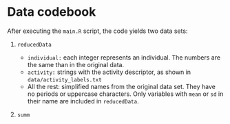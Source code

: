 # Data codebook

After executing the `main.R` script, the code yields two data sets:

1. `reducedData`
    + `individual:` each integer represents an individual. The numbers are the same 
        than in the original data.
    + `activity:` strings with the activity descriptor, as shown in 
        `data/activity_labels.txt`
    + All the rest: simplified names from the original data set. They have no
        periods or uppercase characters. Only variables with `mean` or `sd` in 
        their name are included in `reducedData`.

2. `summ`